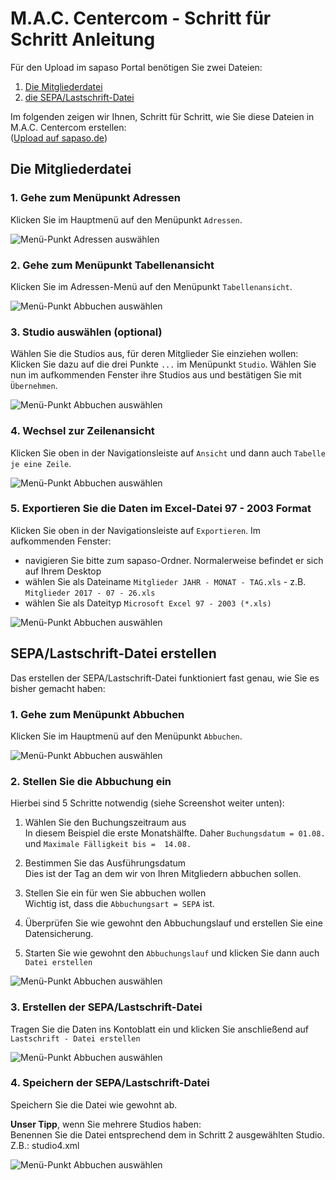 # M.A.C. Centercom - Schritt für Schritt Anleitung

Für den Upload im sapaso Portal benötigen Sie zwei Dateien:

1. [Die Mitgliederdatei](#die-mitgliederdatei)
2. [die SEPA/Lastschrift-Datei](#sepalastschrift-datei-erstellen)

Im folgenden zeigen wir Ihnen, Schritt für Schritt, wie Sie diese Dateien in M.A.C. Centercom erstellen:  
([Upload auf sapaso.de](upload-im-portal))

## Die Mitgliederdatei

### 1. Gehe zum Menüpunkt Adressen

Klicken Sie im Hauptmenü auf den Menüpunkt `Adressen`.

![Menü-Punkt Adressen auswählen](mac-centercom/_media/mitgliederliste/1-menuepunkt-adressen.jpg "Menü-Punkt Abbuchen auswählen")

### 2. Gehe zum Menüpunkt Tabellenansicht

Klicken Sie im Adressen-Menü auf den Menüpunkt `Tabellenansicht`.

![Menü-Punkt Abbuchen auswählen](mac-centercom/_media/mitgliederliste/2-menuepunkt-tabellenansicht.jpg "Menü-Punkt Abbuchen auswählen")

### 3. Studio auswählen (optional)

Wählen Sie die Studios aus, für deren Mitglieder Sie einziehen wollen:  
Klicken Sie dazu auf die drei Punkte `...` im Menüpunkt `Studio`.
Wählen Sie nun im aufkommenden Fenster ihre Studios aus und bestätigen Sie mit `Übernehmen`.

![Menü-Punkt Abbuchen auswählen](mac-centercom/_media/mitgliederliste/3-studio-auswaehlen.jpg "Menü-Punkt Abbuchen auswählen")

### 4. Wechsel zur Zeilenansicht

Klicken Sie oben in der Navigationsleiste auf `Ansicht` und dann auch `Tabelle je eine Zeile`.

![Menü-Punkt Abbuchen auswählen](mac-centercom/_media/mitgliederliste/4-tabelle-je-zeile.jpg "Menü-Punkt Abbuchen auswählen")

### 5. Exportieren Sie die Daten im Excel-Datei 97 - 2003 Format

Klicken Sie oben in der Navigationsleiste auf `Exportieren`. Im aufkommenden Fenster:

* navigieren Sie bitte zum sapaso-Ordner. Normalerweise befindet er sich auf Ihrem Desktop
* wählen Sie als Dateiname `Mitglieder JAHR - MONAT - TAG.xls` - z.B. `Mitglieder 2017 - 07 - 26.xls`
* wählen Sie als Dateityp `Microsoft Excel 97 - 2003 (*.xls)`

![Menü-Punkt Abbuchen auswählen](mac-centercom/_media/mitgliederliste/5-mitgliederliste-exportieren.jpg "Menü-Punkt Abbuchen auswählen")

## SEPA/Lastschrift-Datei erstellen

Das erstellen der SEPA/Lastschrift-Datei funktioniert fast genau, wie Sie es bisher gemacht haben:

### 1. Gehe zum Menüpunkt Abbuchen

Klicken Sie im Hauptmenü auf den Menüpunkt `Abbuchen`.

![Menü-Punkt Abbuchen auswählen](mac-centercom/_media/sepa/1-menue-waehlen.jpg "Menü-Punkt Abbuchen auswählen")

### 2. Stellen Sie die Abbuchung ein

Hierbei sind 5 Schritte notwendig (siehe Screenshot weiter unten):

1. Wählen Sie den Buchungszeitraum aus  
  In diesem Beispiel die erste Monatshälfte. Daher `Buchungsdatum = 01.08.` und `Maximale Fälligkeit bis =  14.08.`

2. Bestimmen Sie das Ausführungsdatum  
  Dies ist der Tag an dem wir von Ihren Mitgliedern abbuchen sollen.

3. Stellen Sie ein für wen Sie abbuchen wollen  
  Wichtig ist, dass die `Abbuchungsart = SEPA` ist.

4. Überprüfen Sie wie gewohnt den Abbuchungslauf und erstellen Sie eine Datensicherung.

5. Starten Sie wie gewohnt den `Abbuchungslauf` und klicken Sie dann auch `Datei erstellen`

![Menü-Punkt Abbuchen auswählen](mac-centercom/_media/sepa/2-sepa-einstellungen.jpg "Menü-Punkt Abbuchen auswählen")

### 3. Erstellen der SEPA/Lastschrift-Datei

Tragen Sie die Daten ins Kontoblatt ein und klicken Sie anschließend auf `Lastschrift - Datei erstellen`

![Menü-Punkt Abbuchen auswählen](mac-centercom/_media/sepa/3-sepa-lastschrift-datei-erstellen.jpg "Menü-Punkt Abbuchen auswählen")

### 4. Speichern der SEPA/Lastschrift-Datei

Speichern Sie die Datei wie gewohnt ab.  

__Unser Tipp__, wenn Sie mehrere Studios haben:  
Benennen Sie die Datei entsprechend dem in Schritt 2 ausgewählten Studio. Z.B.: studio4.xml

![Menü-Punkt Abbuchen auswählen](mac-centercom/_media/sepa/4-sepa-lastschrift-datei-speichern.jpg "Menü-Punkt Abbuchen auswählen")
